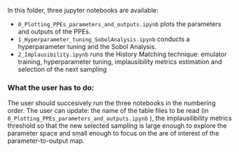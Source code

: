 In this folder, three jupyter notebooks are available:

- `0_Plotting_PPEs_parameters_and_outputs.ipynb` plots the parameters and outputs of the PPEs.
- `1_Hyperparameter_tuning_SobolAnalysis.ipynb` conducts a hyperparameter tuning and the Sobol Analysis.
- `2_Implausibility.ipynb` runs the History Matching technique: emulator training, hyperparameter tuning, 
implausibility metrics estimation and selection of the next sampling


### What the user has to do:

The user should succesively run the three notebooks in the numbering order.
The user can update: the name of the table files to be read (in `0_Plotting_PPEs_parameters_and_outputs.ipynb` ), the implausilibility metrics threshold so that the new selected sampling is large enough to explore the parameter space and small enough to focus on the are of interest of the parameter-to-output map.
